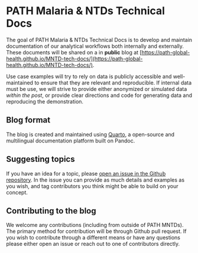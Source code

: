 # PATH Malaria & NTDs Technical Docs

<!-- badges: start -->

<!-- badges: end -->

The goal of PATH Malaria & NTDs Technical Docs is to develop and maintain documentation of our analytical workflows both internally and externally. These documents will be shared on a in **public** blog at [https://path-global-health.github.io/MNTD-tech-docs/](https://path-global-health.github.io/MNTD-tech-docs/).

Use case examples will try to rely on data is publicly accessible and well-maintained to ensure that they are relevant and reproducible. If internal data must be use, we will strive to provide either anonymized or simulated data *within the post*, or provide clear directions and code for generating data and reproducing the demonstration.

## Blog format

The blog is created and maintained using [Quarto](https://quarto.org/), a open-source and multilingual documentation platform built on Pandoc.

## Suggesting topics

If you have an idea for a topic, please [open an issue in the Github repository](https://github.com/PATH-Global-Health/MNTD-tech-docs/issues?q=is%3Aissue+is%3Aopen+sort%3Aupdated-desc). In the issue you can provide as much details and examples as you wish, and tag contributors you think might be able to build on your concept.

## Contributing to the blog

We welcome any contributions (including from outside of PATH MNTDs). The primary method for contribution will be through Github pull request. If you wish to contribute through a different means or have any questions please either open an issue or reach out to one of contributors directly.
